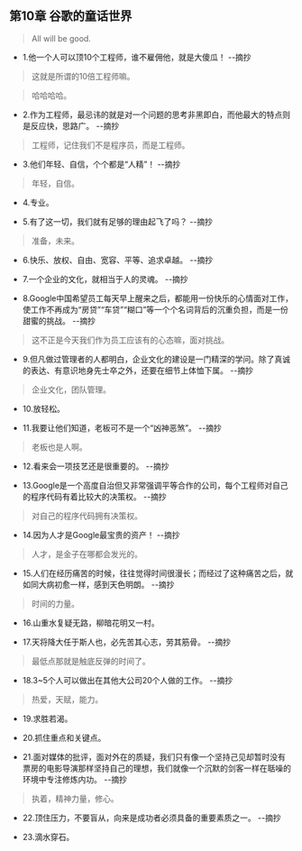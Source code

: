 ## 第10章 谷歌的童话世界

>All will be good.

- 1.他一个人可以顶10个工程师，谁不雇佣他，就是大傻瓜！ --摘抄

>这就是所谓的10倍工程师嘛。

>哈哈哈哈。

- 2.作为工程师，最忌讳的就是对一个问题的思考非黑即白，而他最大的特点则是反应快，思路广。 --摘抄

>工程师，记住我们不是程序员，而是工程师。

- 3.他们年轻、自信，个个都是“人精”！ --摘抄

>年轻，自信。

- 4.专业。

- 5.有了这一切，我们就有足够的理由起飞了吗？ --摘抄

>准备，未来。

- 6.快乐、放权、自由、宽容、平等、追求卓越。 --摘抄

- 7.一个企业的文化，就相当于人的灵魂。 --摘抄

- 8.Google中国希望员工每天早上醒来之后，都能用一份快乐的心情面对工作，使工作不再成为“房贷”“车贷”“糊口”等一个个名词背后的沉重负担，而是一份甜蜜的挑战。 --摘抄

>这不正是今天我们作为员工应该有的心态嘛，面对挑战。

- 9.但凡做过管理者的人都明白，企业文化的建设是一门精深的学问。除了真诚的表达、有意识地身先士卒之外，还要在细节上体恤下属。 --摘抄

>企业文化，团队管理。

- 10.放轻松。

- 11.我要让他们知道，老板可不是一个“凶神恶煞”。 --摘抄

>老板也是人啊。

- 12.看来会一项技艺还是很重要的。 --摘抄

- 13.Google是一个高度自治但又非常强调平等合作的公司，每个工程师对自己的程序代码有着比较大的决策权。 --摘抄

>对自己的程序代码拥有决策权。

- 14.因为人才是Google最宝贵的资产！ --摘抄

>人才，是金子在哪都会发光的。

- 15.人们在经历痛苦的时候，往往觉得时间很漫长；而经过了这种痛苦之后，就如同大病初愈一样，感到天色明朗。 --摘抄

>时间的力量。

- 16.山重水复疑无路，柳暗花明又一村。

- 17.天将降大任于斯人也，必先苦其心志，劳其筋骨。 --摘抄

>最低点那就是触底反弹的时间了。

- 18.3~5个人可以做出在其他大公司20个人做的工作。 --摘抄

>热爱，天赋，能力。

- 19.求胜若渴。

- 20.抓住重点和关键点。

- 21.面对媒体的批评，面对外在的质疑，我们只有像一个坚持己见却暂时没有票房的电影导演那样坚持自己的理想，我们就像一个沉默的剑客一样在聒噪的环境中专注修炼内功。 --摘抄

>执着，精神力量，修心。

- 22.顶住压力，不要盲从，向来是成功者必须具备的重要素质之一。 --摘抄

- 23.滴水穿石。
